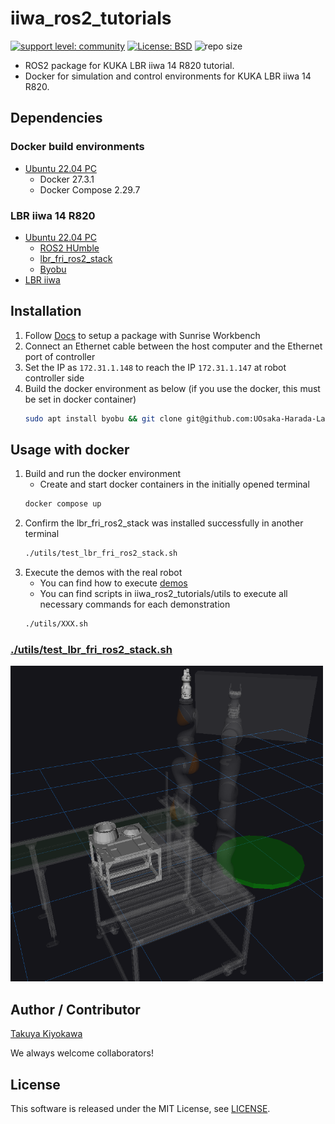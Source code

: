 # iiwa_ros2_tutorials

[![support level: community](https://img.shields.io/badge/support%20level-community-lightgray.svg)](http://rosindustrial.org/news/2016/10/7/better-supporting-a-growing-ros-industrial-software-platform)
[![License: BSD](https://img.shields.io/badge/License-BSD%203--Clause-blue.svg)](https://opensource.org/licenses/BSD-3-Clause)
![repo size](https://img.shields.io/github/repo-size/UOsaka-Harada-Laboratory/iiwa_ros2_tutorials)

- ROS2 package for KUKA LBR iiwa 14 R820 tutorial.
- Docker for simulation and control environments for KUKA LBR iiwa 14 R820.

## Dependencies

### Docker build environments

- [Ubuntu 22.04 PC](https://ubuntu.com/certified/laptops?q=&limit=20&vendor=Dell&vendor=Lenovo&vendor=HP&release=22.04+LTS)
  - Docker 27.3.1
  - Docker Compose 2.29.7

### LBR iiwa 14 R820

- [Ubuntu 22.04 PC](https://ubuntu.com/certified/laptops?q=&limit=20&vendor=Dell&vendor=Lenovo&vendor=HP&release=22.04+LTS)
  - [ROS2 HUmble](https://wiki.ros.org/humble/Installation/Ubuntu)
  - [lbr_fri_ros2_stack](https://github.com/lbr-stack/lbr_fri_ros2_stack/tree/humble?tab=readme-ov-file)
  - [Byobu](https://www.byobu.org/)
- [LBR iiwa](https://www.kuka.com/en-us/products/robotics-systems/industrial-robots/lbr-iiwa) 

## Installation

1. Follow [Docs](https://lbr-stack.readthedocs.io/en/latest/lbr_fri_ros2_stack/lbr_fri_ros2_stack/doc/hardware_setup.html) to setup a package with Sunrise Workbench  
2. Connect an Ethernet cable between the host computer and the Ethernet port of controller  
3. Set the IP as `172.31.1.148` to reach the IP `172.31.1.147` at robot controller side  
4. Build the docker environment as below (if you use the docker, this must be set in docker container)  
    ```bash
    sudo apt install byobu && git clone git@github.com:UOsaka-Harada-Laboratory/iiwa_ros2_tutorials.git --recursive --depth 1 && cd iiwa_ros2_tutorials && COMPOSE_DOCKER_CLI_BUILD=1 DOCKER_BUILDKIT=1 docker compose build --no-cache --parallel  
    ```

## Usage with docker

1. Build and run the docker environment
    - Create and start docker containers in the initially opened terminal
    ```bash
    docker compose up
    ```
2. Confirm the lbr_fri_ros2_stack was installed successfully in another terminal
    ```bash
    ./utils/test_lbr_fri_ros2_stack.sh
    ```
3. Execute the demos with the real robot
    - You can find how to execute [demos](https://lbr-stack.readthedocs.io/en/latest/lbr_fri_ros2_stack/lbr_demos/doc/lbr_demos.html)
    - You can find scripts in iiwa_ros2_tutorials/utils to execute all necessary commands for each demonstration
    ```bash
    ./utils/XXX.sh
    ```

### [./utils/test_lbr_fri_ros2_stack.sh](./utils/test_lbr_fri_ros2_stack.sh)

<img src=image/test_lbr_fri_ros2_stack.png width=500>  

## Author / Contributor

[Takuya Kiyokawa](https://takuya-ki.github.io/)  

We always welcome collaborators!

## License

This software is released under the MIT License, see [LICENSE](./LICENSE).
